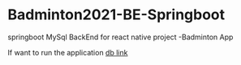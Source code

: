 # Badminton2021-BE-Springboot
springboot MySql BackEnd for react native project -Badminton App

If want to run the application [db link](https://drive.google.com/file/d/138xvOXpCyTKNbG3BXlnp8fY4omn8DaqD/view?usp=sharing)


